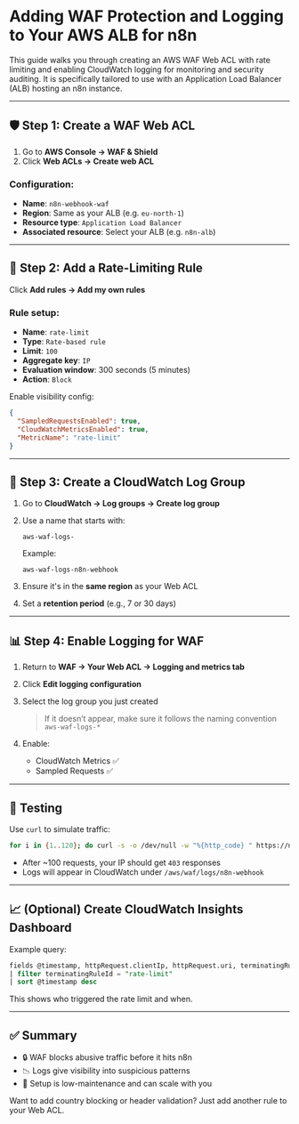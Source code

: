 # Adding WAF Protection and Logging to Your AWS ALB for n8n

This guide walks you through creating an AWS WAF Web ACL with rate limiting and enabling CloudWatch logging for monitoring and security auditing. It is specifically tailored to use with an Application Load Balancer (ALB) hosting an n8n instance.

---

## 🛡️ Step 1: Create a WAF Web ACL

1. Go to **AWS Console → WAF & Shield**
2. Click **Web ACLs → Create web ACL**

### Configuration:

* **Name**: `n8n-webhook-waf`
* **Region**: Same as your ALB (e.g. `eu-north-1`)
* **Resource type**: `Application Load Balancer`
* **Associated resource**: Select your ALB (e.g. `n8n-alb`)

---

## 🚦 Step 2: Add a Rate-Limiting Rule

Click **Add rules → Add my own rules**

### Rule setup:

* **Name**: `rate-limit`
* **Type**: `Rate-based rule`
* **Limit**: `100`
* **Aggregate key**: `IP`
* **Evaluation window**: 300 seconds (5 minutes)
* **Action**: `Block`

Enable visibility config:

```json
{
  "SampledRequestsEnabled": true,
  "CloudWatchMetricsEnabled": true,
  "MetricName": "rate-limit"
}
```

---

## 📜 Step 3: Create a CloudWatch Log Group

1. Go to **CloudWatch → Log groups → Create log group**
2. Use a name that starts with:

   ```
   aws-waf-logs-
   ```

   Example:

   ```
   aws-waf-logs-n8n-webhook
   ```
3. Ensure it's in the **same region** as your Web ACL
4. Set a **retention period** (e.g., 7 or 30 days)

---

## 📊 Step 4: Enable Logging for WAF

1. Return to **WAF → Your Web ACL → Logging and metrics tab**
2. Click **Edit logging configuration**
3. Select the log group you just created

   > If it doesn’t appear, make sure it follows the naming convention `aws-waf-logs-*`
4. Enable:

   * CloudWatch Metrics ✅
   * Sampled Requests ✅

---

## 🧪 Testing

Use `curl` to simulate traffic:

```bash
for i in {1..120}; do curl -s -o /dev/null -w "%{http_code} " https://n8n.locke.cz/webhook/chat; done
```

* After \~100 requests, your IP should get `403` responses
* Logs will appear in CloudWatch under `/aws/waf/logs/n8n-webhook`

---

## 📈 (Optional) Create CloudWatch Insights Dashboard

Example query:

```sql
fields @timestamp, httpRequest.clientIp, httpRequest.uri, terminatingRuleId
| filter terminatingRuleId = "rate-limit"
| sort @timestamp desc
```

This shows who triggered the rate limit and when.

---

## ✅ Summary

* 🔒 WAF blocks abusive traffic before it hits n8n
* 📉 Logs give visibility into suspicious patterns
* 🧰 Setup is low-maintenance and can scale with you

Want to add country blocking or header validation? Just add another rule to your Web ACL.
